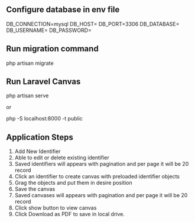 ## Configure database in env file
DB_CONNECTION=mysql
DB_HOST=
DB_PORT=3306
DB_DATABASE=
DB_USERNAME=
DB_PASSWORD=

## Run migration command
php artisan migrate

## Run Laravel Canvas
php artisan serve

or

php -S localhost:8000 -t public


## Application Steps
1. Add New Identifier
2. Able to edit or delete existing identifier
3. Saved identifiers will appears with pagination and per page it will be 20 record
4. Click an identifier to create canvas with preloaded identifier objects
5. Grag the objects and put them in desire position
6. Save the canvas
7. Saved canvases will appears with pagination and per page it will be 20 record
8. Click show button to view canvas
9. Click Download as PDF to save in local drive.
